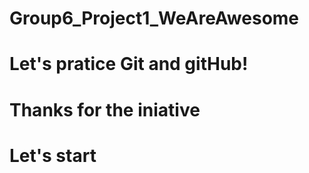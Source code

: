 # Group6_Project1_WeAreAwesome

# Let's pratice Git and gitHub!

# Thanks for the iniative

# Let's start
